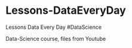 # Lessons-DataEveryDay
Lessons Data Every Day #DataScience

Data-Science course, files from Youtube

